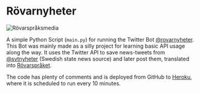 # Rövarnyheter
![Rövarspråksmedia](https://user-images.githubusercontent.com/13822835/177452688-7bfabc4a-733d-406b-ae32-7b189d3af0f2.png)

A simple Python Script (`main.py`) for running the Twitter Bot [@rovarnyheter](https://twitter.com/rovarnyheter).
This Bot was mainly made as a silly project for learning basic API usage along the way. It uses the Twitter API to save news-tweets from [@svtnyheter](https://twitter.com/svtnyheter) (Swedish state news source) and later post them, translated into [Rövarspråket](https://en.wikipedia.org/wiki/R%C3%B6varspr%C3%A5ket).

The code has plenty of comments and is deployed from GitHub to [Heroku](https://www.heroku.com/), where it is scheduled to run every 10 minutes.
